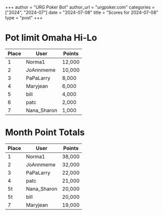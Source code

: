 +++
author = "URG Poker Bot"
author_url = "urgpoker.com"
categories = ["2024", "2024-07"]
date = "2024-07-08"
title = "Scores for 2024-07-08"
type = "post"
+++
# Pot limit Omaha Hi-Lo

| Place | User | Points |
|-------|------|--------|
| 1 | Norma1 | 12,000 |
| 2 | JoAnnmeme | 10,000 |
| 3 | PaPaLarry | 8,000 |
| 4 | Maryjean | 6,000 |
| 5 | bill | 4,000 |
| 6 | patc | 2,000 |
| 7 | Nana_Sharon | 1,000 |

# Month Point Totals

| Place | User | Points |
|-------|------|--------|
| 1 | Norma1 | 38,000 |
| 2 | JoAnnmeme | 32,000 |
| 3 | PaPaLarry | 22,000 |
| 4 | patc | 21,000 |
| 5t | Nana_Sharon | 20,000 |
| 5t | bill | 20,000 |
| 7 | Maryjean | 19,000 |
